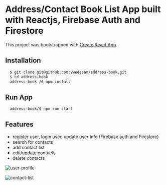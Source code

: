 # Address/Contact Book List App built with Reactjs, Firebase Auth and Firestore

This project was bootstrapped with [Create React App](https://github.com/facebook/create-react-app).

## Installation

```bash
  $ git clone git@github.com:vwedesam/address-book.git
  $ cd address-book
  address-book /$ npm install
```

## Run App

```bash
  address-book/$ npm run start
```

## Features
* register user, login user, update user Info (Firebase auth and Firestore)
* search for contacts
* add contact list
* edit/update contacts 
* delete contacts

 ![user-profile](https://github.com/vwedesam/images/blob/main/address-book/Screenshot%20user-profile.png)
 
 ![contact-list](https://github.com/vwedesam/images/blob/main/address-book/Screenshot%20contact-list.png)
